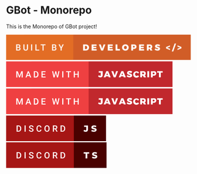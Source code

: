 # GBot - Monorepo

This is the Monorepo of GBot project!

[![forthebadge](imgs/built-by-developers.svg)](https://forthebadge.com)
[![forthebadge](imgs/made-with-javascript.svg)](https://forthebadge.com)
[![forthebadge](imgs/made-with-javascript.svg)](https://forthebadge.com)
[![forthebadge](imgs/discord-js.svg)](https://forthebadge.com)
[![forthebadge](imgs/discord-ts.svg)](https://forthebadge.com)
